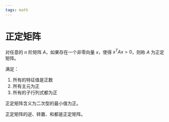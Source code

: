 ```yaml
---
tags: math
---
```


# 正定矩阵

对任意的 $n$ 阶矩阵 $A$，如果存在一个非零向量 $x$，使得 $x^TAx>0$，则称 $A$ 为正定矩阵。

满足：

1. 所有的特征值是正数
2. 所有主元为正
3. 所有的子行列式都为正

正定矩阵含义为二次型的最小值为正。

正定矩阵的逆、转置、和都是正定矩阵。
